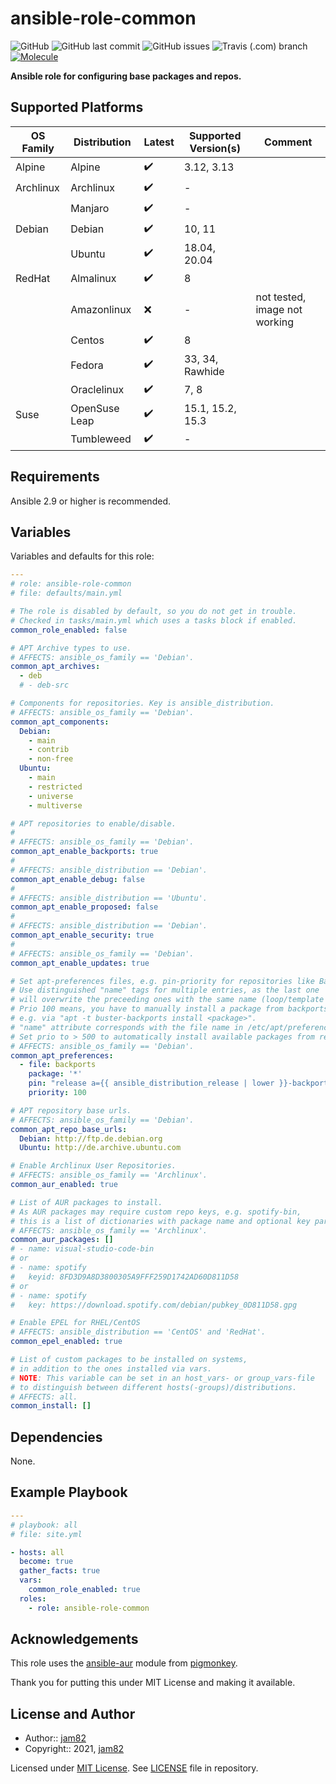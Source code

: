 # ansible-role-common

![GitHub](https://img.shields.io/github/license/jam82/ansible-role-common) ![GitHub last commit](https://img.shields.io/github/last-commit/jam82/ansible-role-common) ![GitHub issues](https://img.shields.io/github/issues-raw/jam82/ansible-role-common) ![Travis (.com) branch](https://img.shields.io/travis/com/jam82/ansible-role-common/main?label=travis) [![Molecule](https://github.com/jam82/ansible-role-common/actions/workflows/molecule.yml/badge.svg)](https://github.com/jam82/ansible-role-common/actions/workflows/molecule.yml)

**Ansible role for configuring base packages and repos.**

## Supported Platforms

| OS Family | Distribution  | Latest | Supported Version(s) | Comment |
|-----------|---------------|--------|----------------------|---------|
| Alpine    | Alpine        | :heavy_check_mark: | 3.12, 3.13 | |
| Archlinux | Archlinux     | :heavy_check_mark: | - | |
|           | Manjaro       | :heavy_check_mark: | - | |
| Debian    | Debian        | :heavy_check_mark: | 10, 11 | |
|           | Ubuntu        | :heavy_check_mark: | 18.04, 20.04 | |
| RedHat    | Almalinux     | :heavy_check_mark: | 8 | |
|           | Amazonlinux   | :x: | - | not tested, image not working |
|           | Centos        | :heavy_check_mark: | 8 | |
|           | Fedora        | :heavy_check_mark: | 33, 34, Rawhide | |
|           | Oraclelinux   | :heavy_check_mark: | 7, 8 | |
| Suse      | OpenSuse Leap | :heavy_check_mark: | 15.1, 15.2, 15.3 | |
|           | Tumbleweed    | :heavy_check_mark: | - | |

## Requirements

Ansible 2.9 or higher is recommended.

## Variables

Variables and defaults for this role:

```yaml
---
# role: ansible-role-common
# file: defaults/main.yml

# The role is disabled by default, so you do not get in trouble.
# Checked in tasks/main.yml which uses a tasks block if enabled.
common_role_enabled: false

# APT Archive types to use.
# AFFECTS: ansible_os_family == 'Debian'.
common_apt_archives:
  - deb
  # - deb-src

# Components for repositories. Key is ansible_distribution.
# AFFECTS: ansible_os_family == 'Debian'.
common_apt_components:
  Debian:
    - main
    - contrib
    - non-free
  Ubuntu:
    - main
    - restricted
    - universe
    - multiverse

# APT repositories to enable/disable.
#
# AFFECTS: ansible_os_family == 'Debian'.
common_apt_enable_backports: true
#
# AFFECTS: ansible_distribution == 'Debian'.
common_apt_enable_debug: false
#
# AFFECTS: ansible_distribution == 'Ubuntu'.
common_apt_enable_proposed: false
#
# AFFECTS: ansible_distribution == 'Debian'.
common_apt_enable_security: true
#
# AFFECTS: ansible_os_family == 'Debian'.
common_apt_enable_updates: true

# Set apt-preferences files, e.g. pin-priority for repositories like Backports.
# Use distinguished "name" tags for multiple entries, as the last one
# will overwrite the preceeding ones with the same name (loop/template module).
# Prio 100 means, you have to manually install a package from backports,
# e.g. via "apt -t buster-backports install <package>".
# "name" attribute corresponds with the file name in /etc/apt/preferences.d/.
# Set prio to > 500 to automatically install available packages from repo.
# AFFECTS: ansible_os_family == 'Debian'.
common_apt_preferences:
  - file: backports
    package: '*'
    pin: "release a={{ ansible_distribution_release | lower }}-backports"
    priority: 100

# APT repository base urls.
# AFFECTS: ansible_os_family == 'Debian'.
common_apt_repo_base_urls:
  Debian: http://ftp.de.debian.org
  Ubuntu: http://de.archive.ubuntu.com

# Enable Archlinux User Repositories.
# AFFECTS: ansible_os_family == 'Archlinux'.
common_aur_enabled: true

# List of AUR packages to install.
# As AUR packages may require custom repo keys, e.g. spotify-bin,
# this is a list of dictionaries with package name and optional key parameters.
# AFFECTS: ansible_os_family == 'Archlinux'.
common_aur_packages: []
# - name: visual-studio-code-bin
# or
# - name: spotify
#   keyid: 8FD3D9A8D3800305A9FFF259D1742AD60D811D58
# or
# - name: spotify
#   key: https://download.spotify.com/debian/pubkey_0D811D58.gpg

# Enable EPEL for RHEL/CentOS
# AFFECTS: ansible_distribution == 'CentOS' and 'RedHat'.
common_epel_enabled: true

# List of custom packages to be installed on systems,
# in addition to the ones installed via vars.
# NOTE: This variable can be set in an host_vars- or group_vars-file
# to distinguish between different hosts(-groups)/distributions.
# AFFECTS: all.
common_install: []
```

## Dependencies

None.

## Example Playbook

```yaml
---
# playbook: all
# file: site.yml

- hosts: all
  become: true
  gather_facts: true
  vars:
    common_role_enabled: true
  roles:
    - role: ansible-role-common
```

## Acknowledgements

This role uses the [ansible-aur](https://github.com/pigmonkey/ansible-aur) module from [pigmonkey](https://github.com/pigmonkey).

Thank you for putting this under MIT License and making it available.

## License and Author

- Author:: [jam82](https://github.com/jam82/)
- Copyright:: 2021, [jam82](https://github.com/jam82/)

Licensed under [MIT License](https://opensource.org/licenses/MIT).
See [LICENSE](https://github.com/jam82/ansible-role-common/blob/main/LICENSE) file in repository.
